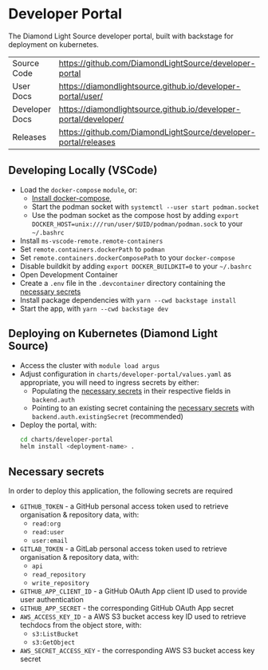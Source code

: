 # Developer Portal

The Diamond Light Source developer portal, built with backstage for deployment on kubernetes.

|                |                                                                  |
| -------------- | ---------------------------------------------------------------- |
| Source Code    | https://github.com/DiamondLightSource/developer-portal           |
| User Docs      | https://diamondlightsource.github.io/developer-portal/user/      |
| Developer Docs | https://diamondlightsource.github.io/developer-portal/developer/ |
| Releases       | https://github.com/DiamondLightSource/developer-portal/releases  |

## Developing Locally (VSCode)

- Load the `docker-compose` `module`, or:
  - [Install docker-compose](https://docs.docker.com/compose/install/other/),
  - Start the podman socket with `systemctl --user start podman.socket`
  - Use the podman socket as the compose host by adding `export DOCKER_HOST=unix:///run/user/$UID/podman/podman.sock` to your `~/.bashrc`
- Install `ms-vscode-remote.remote-containers`
- Set `remote.containers.dockerPath` to `podman`
- Set `remote.containers.dockerComposePath` to your `docker-compose`
- Disable buildkit by adding `export DOCKER_BUILDKIT=0` to your `~/.bashrc`
- Open Development Container
- Create a `.env` file in the `.devcontainer` directory containing the [necessary secrets](#necessary-secrets)
- Install package dependencies with `yarn --cwd backstage install`
- Start the app, with `yarn --cwd backstage dev`

## Deploying on Kubernetes (Diamond Light Source)

- Access the cluster with `module load argus`
- Adjust configuration in `charts/developer-portal/values.yaml` as appropriate, you will need to ingress secrets by either:
  - Populating the [necessary secrets](#necessary-secrets) in their respective fields in `backend.auth`
  - Pointing to an existing secret containing the [necessary secrets](#necessary-secrets) with `backend.auth.existingSecret` (recommended)
- Deploy the portal, with:
  ```sh
  cd charts/developer-portal
  helm install <deployment-name> .
  ```

## Necessary secrets

In order to deploy this application, the following secrets are required

- `GITHUB_TOKEN` - a GitHub personal access token used to retrieve organisation & repository data, with:
  - `read:org`
  - `read:user`
  - `user:email`
- `GITLAB_TOKEN` - a GitLab personal access token used to retrieve organisation & repository data, with:
  - `api`
  - `read_repository`
  - `write_repository`
- `GITHUB_APP_CLIENT_ID` - a GitHub OAuth App client ID used to provide user authentication
- `GITHUB_APP_SECRET` - the corresponding GitHub OAuth App secret
- `AWS_ACCESS_KEY_ID` - a AWS S3 bucket access key ID used to retrieve techdocs from the object store, with:
  - `s3:ListBucket`
  - `s3:GetObject`
- `AWS_SECRET_ACCESS_KEY` - the corresponding AWS S3 bucket access key secret
